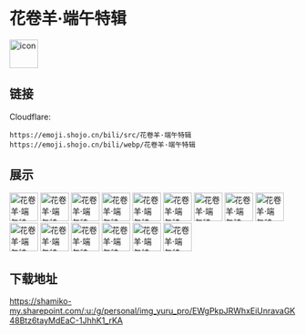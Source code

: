 # 花卷羊·端午特辑
<img src="https://emoji.shojo.cn/bili/src/花卷羊·端午特辑/icon.png" width="50" height="50" alt="icon">

## 链接
Cloudflare:
```
https://emoji.shojo.cn/bili/src/花卷羊·端午特辑
https://emoji.shojo.cn/bili/webp/花卷羊·端午特辑
```
## 展示
<img src="https://emoji.shojo.cn/bili/src/花卷羊·端午特辑/花卷羊·端午特辑-别走.png" width="50" height="50" alt="花卷羊·端午特辑-别走">
<img src="https://emoji.shojo.cn/bili/src/花卷羊·端午特辑/花卷羊·端午特辑-原谅你.png" width="50" height="50" alt="花卷羊·端午特辑-原谅你">
<img src="https://emoji.shojo.cn/bili/src/花卷羊·端午特辑/花卷羊·端午特辑-晚安.png" width="50" height="50" alt="花卷羊·端午特辑-晚安">
<img src="https://emoji.shojo.cn/bili/src/花卷羊·端午特辑/花卷羊·端午特辑-品茗.png" width="50" height="50" alt="花卷羊·端午特辑-品茗">
<img src="https://emoji.shojo.cn/bili/src/花卷羊·端午特辑/花卷羊·端午特辑-拆福袋.png" width="50" height="50" alt="花卷羊·端午特辑-拆福袋">
<img src="https://emoji.shojo.cn/bili/src/花卷羊·端午特辑/花卷羊·端午特辑-佛了.png" width="50" height="50" alt="花卷羊·端午特辑-佛了">
<img src="https://emoji.shojo.cn/bili/src/花卷羊·端午特辑/花卷羊·端午特辑-大受震撼.png" width="50" height="50" alt="花卷羊·端午特辑-大受震撼">
<img src="https://emoji.shojo.cn/bili/src/花卷羊·端午特辑/花卷羊·端午特辑-嗑瓜子.png" width="50" height="50" alt="花卷羊·端午特辑-嗑瓜子">
<img src="https://emoji.shojo.cn/bili/src/花卷羊·端午特辑/花卷羊·端午特辑-放花灯.png" width="50" height="50" alt="花卷羊·端午特辑-放花灯">
<img src="https://emoji.shojo.cn/bili/src/花卷羊·端午特辑/花卷羊·端午特辑-粽意你.png" width="50" height="50" alt="花卷羊·端午特辑-粽意你">
<img src="https://emoji.shojo.cn/bili/src/花卷羊·端午特辑/花卷羊·端午特辑-漂流.png" width="50" height="50" alt="花卷羊·端午特辑-漂流">
<img src="https://emoji.shojo.cn/bili/src/花卷羊·端午特辑/花卷羊·端午特辑-送心心.png" width="50" height="50" alt="花卷羊·端午特辑-送心心">
<img src="https://emoji.shojo.cn/bili/src/花卷羊·端午特辑/花卷羊·端午特辑-黯然离场.png" width="50" height="50" alt="花卷羊·端午特辑-黯然离场">
<img src="https://emoji.shojo.cn/bili/src/花卷羊·端午特辑/花卷羊·端午特辑-打伞.png" width="50" height="50" alt="花卷羊·端午特辑-打伞">
<img src="https://emoji.shojo.cn/bili/src/花卷羊·端午特辑/花卷羊·端午特辑-我想开了.png" width="50" height="50" alt="花卷羊·端午特辑-我想开了">

## 下载地址

https://shamiko-my.sharepoint.com/:u:/g/personal/img_yuru_pro/EWgPkpJRWhxEiUnravaGK48Btz6tayMdEaC-1JhhK1_rKA